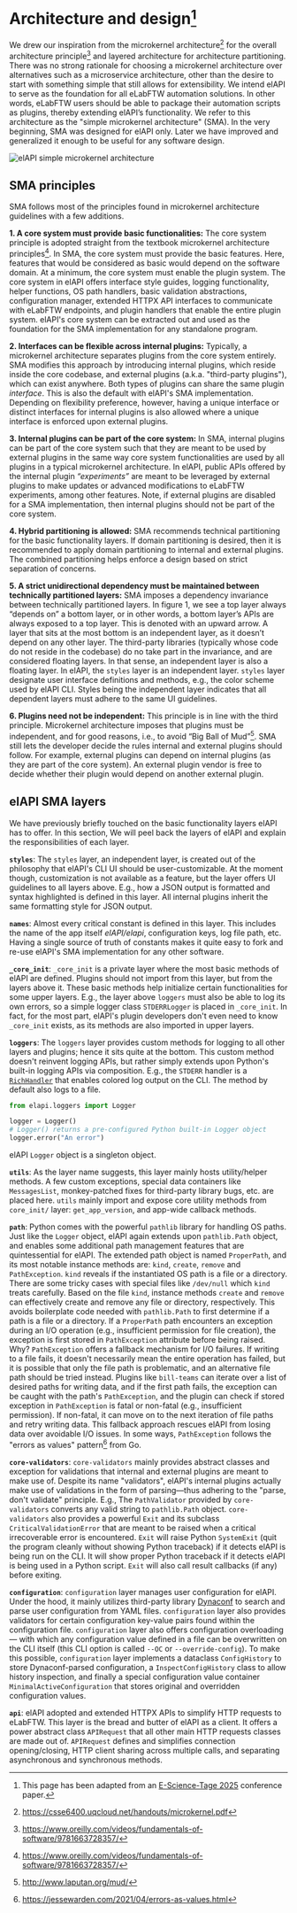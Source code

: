 # Architecture and design[^1]

We drew our inspiration from the microkernel architecture[^2] for the overall
architecture principle[^3] and layered architecture for architecture partitioning. There was no strong rationale for
choosing a microkernel architecture over alternatives such as a microservice architecture, other than the desire to
start with something simple that still allows for extensibility. We intend elAPI to serve as the foundation for all
eLabFTW automation solutions. In other words, eLabFTW users should be able to package their automation scripts as
plugins, thereby extending elAPI’s functionality. We refer to this architecture as the "simple microkernel
architecture" (SMA). In the very beginning, SMA was designed for elAPI only. Later we have improved and generalized it
enough to be useful for any software design.

<img src="https://heibox.uni-heidelberg.de/f/32f04718692e4adaa1ff/?dl=1" alt="elAPI simple microkernel architecture" />

## SMA principles

SMA follows most of the principles found in microkernel architecture guidelines with a few additions.

**1. A core system must provide basic functionalities:** The core system principle is adopted straight from the
textbook microkernel architecture principles[^3]. In SMA, the core system must provide the basic features. Here,
features that would be considered as basic would depend on the software domain. At a minimum, the core system must
enable the
plugin system. The core system in elAPI offers interface style guides, logging functionality, helper functions, OS path
handlers, basic validation abstractions, configuration manager, extended HTTPX API interfaces to communicate with
eLabFTW endpoints, and plugin handlers that enable the entire plugin system. elAPI's core system can be extracted out
and used as the foundation for the SMA implementation for any standalone program.

**2. Interfaces can be flexible across internal plugins:** Typically, a microkernel architecture separates plugins
from the core system entirely. SMA modifies this approach by introducing internal plugins, which reside inside the core
codebase, and external plugins (a.k.a. "third-party plugins"), which can exist anywhere. Both types of plugins can share
the same plugin _interface_. This is also the default with elAPI's SMA implementation. Depending on flexibility
preference,
however, having a unique interface or distinct interfaces for internal plugins is also allowed where a unique interface
is enforced upon external plugins.

**3. Internal plugins can be part of the core system:** In SMA, internal plugins can be part of the core system
such that they are meant to be used by external plugins in the same way core system functionalities are used by all
plugins in a typical microkernel architecture. In elAPI, public APIs offered by the internal plugin
_“experiments”_ are meant to be leveraged by external plugins to make updates or advanced modifications to
eLabFTW experiments, among other features. Note, if external plugins are disabled for a SMA implementation, then
internal plugins should not be part of the core system.

**4. Hybrid partitioning is allowed:** SMA recommends technical partitioning for the basic functionality layers. If
domain partitioning is desired, then it is recommended to apply domain partitioning to internal and external plugins.
The combined partitioning helps enforce a design based on strict separation of concerns.

**5. A strict unidirectional dependency must be maintained between technically partitioned layers:** SMA imposes a
dependency invariance between technically partitioned layers. In figure 1, we see a top layer always “depends on” a
bottom layer, or in other words, a bottom layer’s APIs are always exposed to a top layer. This is denoted with an upward
arrow. A layer that sits at the most bottom is an independent layer, as it doesn’t depend on any other layer. The
third-party libraries (typically whose code do not reside in the codebase) do no take part in the invariance, and are
considered floating layers. In that sense, an independent layer is also a floating layer. In elAPI, the `styles` layer
is an independent layer. `styles` layer designate user interface definitions and methods, e.g., the color scheme used by
elAPI CLI. Styles being the independent layer indicates that all dependent layers must adhere to the same UI guidelines.

**6. Plugins need not be independent:** This principle is in line with the third principle. Microkernel
architecture imposes that plugins must be independent, and for good reasons, i.e., to avoid “Big Ball of Mud”[^4]. SMA
still lets the developer decide the rules internal and external plugins should follow.
For example, external plugins can depend on internal plugins (as they are part of the core system). An external plugin
vendor is free to decide whether their plugin would depend on another external plugin.

## elAPI SMA layers

We have previously briefly touched on the basic functionality layers elAPI has to offer. In this section, We will peel
back the layers of elAPI and explain the responsibilities of each layer.

**`styles`**: The `styles` layer, an independent layer, is created out of the philosophy that elAPI's CLI UI should be
user-customizable. At the moment though, customization is not available as a feature, but the layer offers UI guidelines
to all layers above. E.g., how a JSON output is formatted and syntax highlighted is defined in this layer. All internal
plugins inherit the same formatting style for JSON output.

**`names`**: Almost every critical constant is defined in this layer. This includes the name of the app itself
_elAPI/elapi_, configuration keys, log file path, etc. Having a single source of truth of constants makes it
quite easy to fork and re-use elAPI's SMA implementation for any other software.

**`_core_init`**: `_core_init` is a private layer where the most basic methods of elAPI are defined. Plugins should not
import from this layer, but from the layers above it. These basic methods help initialize certain functionalities for
some upper layers. E.g., the layer above `loggers` must also be able to log its own errors, so a simple logger class
`STDERRLogger` is placed in `_core_init`. In fact, for the most part, elAPI's plugin developers don't even need to know
`_core_init` exists, as its methods are also imported in upper layers.

**`loggers`**: The `loggers` layer provides custom methods for logging to all other layers and plugins; hence it sits
quite at the bottom. This custom method doesn't reinvent logging APIs, but rather simply extends upon Python's built-in
logging APIs via composition. E.g., the `STDERR` handler is a [`RichHandler`](https://ludwig.guru/) that enables colored
log output on the CLI. The method by default also logs to a file.

```python
from elapi.loggers import Logger

logger = Logger()
# Logger() returns a pre-configured Python built-in Logger object
logger.error("An error")
```

elAPI `Logger` object is a singleton object.

**`utils`**: As the layer name suggests, this layer mainly hosts utility/helper methods. A few custom exceptions,
special data containers like `MessagesList`, monkey-patched fixes for third-party library bugs, etc. are placed here.
`utils` mainly import and expose core utility methods from `core_init/` layer: `get_app_version`, and app-wide callback
methods.

**`path`**: Python comes with the powerful `pathlib` library for handling OS paths. Just like the
`Logger` object, elAPI again extends upon `pathlib.Path` object, and enables some additional path
management features that are quintessential for elAPI. The extended path object is named `ProperPath`, and
its most notable instance methods are: `kind`, `create`, `remove` and `PathException`. `kind` reveals if the
instantiated OS path is a file or a directory. There are some tricky
cases with special files like `/dev/null` which `kind` treats carefully. Based on the file
`kind`, instance methods `create` and `remove` can effectively create and remove any file
or directory, respectively. This avoids boilerplate code needed with `pathlib.Path` to first determine if a
path is a file or a directory. If a `ProperPath` path encounters an exception during an I/O operation (e.g.,
insufficient permission for file creation), the exception is first stored in `PathException` attribute before
being raised. Why? `PathException` offers a fallback mechanism for I/O failures. If writing to a file fails,
it doesn't necessarily mean the entire operation has failed, but it is possible that only the file path is problematic,
and an alternative file path should be tried instead. Plugins like `bill-teams` can iterate over a list of desired paths
for writing data, and if the first path fails, the exception can be caught with the path's `PathException`, and
the plugin can check if stored exception in `PathException` is fatal or non-fatal (e.g., insufficient
permission). If non-fatal, it can move on to the next iteration of file paths and retry writing data. This fallback
approach rescues elAPI from losing data over avoidable I/O issues. In some ways, `PathException` follows the "errors as
values" pattern[^5] from Go.

**`core-validators`**: `core-validators` mainly provides abstract classes and exception for validations that internal
and external plugins are meant to make use of. Despite its name "validators", elAPI's internal plugins actually make use
of validations in the form of parsing—thus adhering to the "parse, don't validate" principle. E.g., The
`PathValidator` provided by `core-validators` converts any valid string to `pathlib.Path`
object. `core-validators` also provides a powerful `Exit` and its subclass `CriticalValidationError` that are meant to
be raised when a critical irrecoverable error is encountered. `Exit` will raise Python
`SystemExit` (quit the program cleanly without showing Python traceback) if it detects elAPI is being run on
the CLI. It will show proper Python traceback if it detects elAPI is being used in a Python script. `Exit` will also
call result callbacks (if any) before exiting.

**`configuration`**: `configuration` layer manages user configuration for elAPI. Under the hood, it mainly utilizes
third-party library [Dynaconf](https://dynaconf.com/) to search and parse user configuration from YAML files.
`configuration` layer also provides
validators for certain configuration key-value pairs found within the configuration file. `configuration` layer also
offers configuration overloading — with which any configuration value defined in a file can be overwritten on the CLI
itself (this CLI option is called `--OC` or `--override-config`). To make this possible, `configuration` layer
implements a dataclass `ConfigHistory` to store Dynaconf-parsed configuration, a `InspectConfigHistory` class to
allow history inspection, and finally a special configuration value container `MinimalActiveConfiguration`
that stores original and overridden configuration values.

**`api`**: elAPI adopted and extended HTTPX APIs to simplify HTTP requests to eLabFTW. This layer is the bread and
butter of elAPI as a client. It offers a power abstract class `APIRequest` that all other main HTTP requests classes are
made out of. `APIRequest` defines and simplifies connection opening/closing, HTTP client sharing across
multiple calls, and separating asynchronous and synchronous methods.

[^1]: This page has been adapted from an [E-Science-Tage 2025](https://e-science-tage.de/en/downloads) conference paper.
[^2]: https://csse6400.uqcloud.net/handouts/microkernel.pdf
[^3]: https://www.oreilly.com/videos/fundamentals-of-software/9781663728357/
[^4]: http://www.laputan.org/mud/
[^5]: https://jessewarden.com/2021/04/errors-as-values.html
